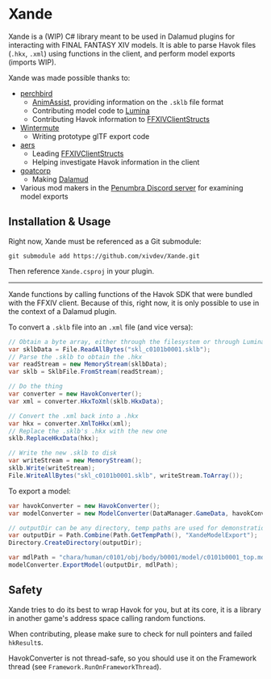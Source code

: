 # Xande

Xande is a (WIP) C# library meant to be used in Dalamud plugins for interacting with FINAL FANTASY XIV models. It is able to parse Havok files (`.hkx`, `.xml`) using functions in the client, and perform model exports (imports WIP).

Xande was made possible thanks to:

- [perchbird](https://github.com/lmcintyre)
  - [AnimAssist](https://github.com/lmcintyre/AnimAssist), providing information on the `.sklb` file format
  - Contributing model code to [Lumina](https://github.com/NotAdam/Lumina)
  - Contributing Havok information to [FFXIVClientStructs](https://github.com/aers/FFXIVClientStructs)
- [Wintermute](https://github.com/pmgr)
  - Writing prototype glTF export code
- [aers](https://github.com/aers)
  - Leading [FFXIVClientStructs](https://github.com/aers/FFXIVClientStructs)
  - Helping investigate Havok information in the client
- [goatcorp](https://github.com/goatcorp)
  - Making [Dalamud](https://github.com/goatcorp/Dalamud)
- Various mod makers in the [Penumbra Discord server](https://discord.gg/kVva7DHV4r) for examining model exports

## Installation & Usage

Right now, Xande must be referenced as a Git submodule:

```shell
git submodule add https://github.com/xivdev/Xande.git
```

Then reference `Xande.csproj` in your plugin.

---

Xande functions by calling functions of the Havok SDK that were bundled with the FFXIV client. Because of this, right now, it is only possible to use in the context of a Dalamud plugin.

To convert a `.sklb` file into an `.xml` file (and vice versa):

```csharp
// Obtain a byte array, either through the filesystem or through Lumina
var sklbData = File.ReadAllBytes("skl_c0101b0001.sklb");
// Parse the .sklb to obtain the .hkx
var readStream = new MemoryStream(sklbData);
var sklb = SklbFile.FromStream(readStream);

// Do the thing
var converter = new HavokConverter();
var xml = converter.HkxToXml(sklb.HkxData);

// Convert the .xml back into a .hkx
var hkx = converter.XmlToHkx(xml);
// Replace the .sklb's .hkx with the new one
sklb.ReplaceHkxData(hkx);

// Write the new .sklb to disk
var writeStream = new MemoryStream();
sklb.Write(writeStream);
File.WriteAllBytes("skl_c0101b0001.sklb", writeStream.ToArray());
```

To export a model:

```csharp
var havokConverter = new HavokConverter();
var modelConverter = new ModelConverter(DataManager.GameData, havokConverter);

// outputDir can be any directory, temp paths are used for demonstration
var outputDir = Path.Combine(Path.GetTempPath(), "XandeModelExport");
Directory.CreateDirectory(outputDir);

var mdlPath = "chara/human/c0101/obj/body/b0001/model/c0101b0001_top.mdl";
modelConverter.ExportModel(outputDir, mdlPath);
```

## Safety

Xande tries to do its best to wrap Havok for you, but at its core, it is a library in another game's address space calling random functions.

When contributing, please make sure to check for null pointers and failed `hkResult`s.

HavokConverter is not thread-safe, so you should use it on the Framework thread (see `Framework.RunOnFrameworkThread`).
